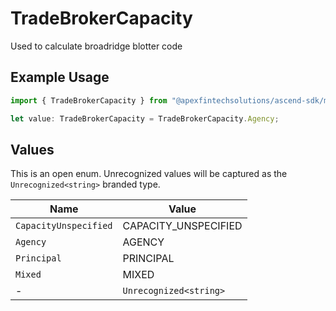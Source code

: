 # TradeBrokerCapacity

Used to calculate broadridge blotter code

## Example Usage

```typescript
import { TradeBrokerCapacity } from "@apexfintechsolutions/ascend-sdk/models/components";

let value: TradeBrokerCapacity = TradeBrokerCapacity.Agency;
```

## Values

This is an open enum. Unrecognized values will be captured as the `Unrecognized<string>` branded type.

| Name                   | Value                  |
| ---------------------- | ---------------------- |
| `CapacityUnspecified`  | CAPACITY_UNSPECIFIED   |
| `Agency`               | AGENCY                 |
| `Principal`            | PRINCIPAL              |
| `Mixed`                | MIXED                  |
| -                      | `Unrecognized<string>` |